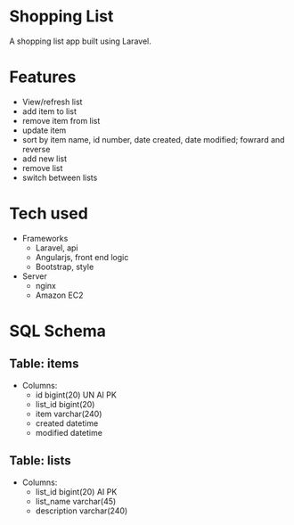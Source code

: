 # Shopping List

A shopping list app built using Laravel.

# Features
- View/refresh list
- add item to list
- remove item from list
- update item
- sort by item name, id number, date created, date modified; fowrard and reverse
- add new list
- remove list
- switch between lists

# Tech used
- Frameworks
  - Laravel, api
  - Angularjs, front end logic
  - Bootstrap, style
- Server
  - nginx
  - Amazon EC2

# SQL Schema
## Table: items
- Columns:
  - id bigint(20) UN AI PK 
  - list_id bigint(20) 
  - item varchar(240) 
  - created datetime 
  - modified datetime
  
## Table: lists
- Columns:
  - list_id bigint(20) AI PK 
  - list_name varchar(45) 
  - description varchar(240)
